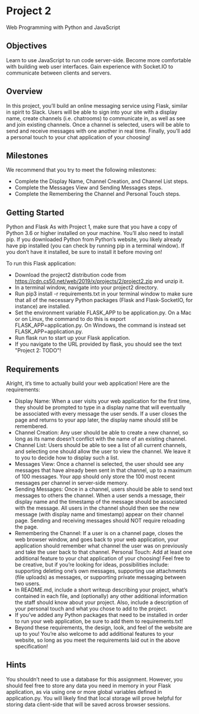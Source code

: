 # Project 2

Web Programming with Python and JavaScript


## Objectives
Learn to use JavaScript to run code server-side.
Become more comfortable with building web user interfaces.
Gain experience with Socket.IO to communicate between clients and servers.

## Overview
In this project, you’ll build an online messaging service using Flask, similar in spirit to Slack. Users will be able to sign into your site with a display name, create channels (i.e. chatrooms) to communicate in, as well as see and join existing channels. Once a channel is selected, users will be able to send and receive messages with one another in real time. Finally, you’ll add a personal touch to your chat application of your choosing!

## Milestones
We recommend that you try to meet the following milestones:

* Complete the Display Name, Channel Creation, and Channel List steps.
* Complete the Messages View and Sending Messages steps.
* Complete the Remembering the Channel and Personal Touch steps.

## Getting Started
Python and Flask
As with Project 1, make sure that you have a copy of Python 3.6 or higher installed on your machine. You’ll also need to install pip. If you downloaded Python from Python’s website, you likely already have pip installed (you can check by running pip in a terminal window). If you don’t have it installed, be sure to install it before moving on!

To run this Flask application:

* Download the project2 distribution code from https://cdn.cs50.net/web/2019/x/projects/2/project2.zip and unzip it.
* In a terminal window, navigate into your project2 directory.
* Run pip3 install -r requirements.txt in your terminal window to make sure that all of the necessary Python packages (Flask and Flask-SocketIO, for instance) are installed.
* Set the environment variable FLASK_APP to be application.py. On a Mac or on Linux, the command to do this is export FLASK_APP=application.py. On Windows, the command is instead set FLASK_APP=application.py.
* Run flask run to start up your Flask application.
* If you navigate to the URL provided by flask, you should see the text "Project 2: TODO"!

## Requirements
Alright, it’s time to actually build your web application! Here are the requirements:

* Display Name: When a user visits your web application for the first time, they should be prompted to type in a display name that will eventually be associated with every message the user sends. If a user closes the page and returns to your app later, the display name should still be remembered.
* Channel Creation: Any user should be able to create a new channel, so long as its name doesn’t conflict with the name of an existing channel.
* Channel List: Users should be able to see a list of all current channels, and selecting one should allow the user to view the channel. We leave it to you to decide how to display such a list.
* Messages View: Once a channel is selected, the user should see any messages that have already been sent in that channel, up to a maximum of 100 messages. Your app should only store the 100 most recent messages per channel in server-side memory.
* Sending Messages: Once in a channel, users should be able to send text messages to others the channel. When a user sends a message, their display name and the timestamp of the message should be associated with the message. All users in the channel should then see the new message (with display name and timestamp) appear on their channel page. Sending and receiving messages should NOT require reloading the page.
* Remembering the Channel: If a user is on a channel page, closes the web browser window, and goes back to your web application, your application should remember what channel the user was on previously and take the user back to that channel.
Personal Touch: Add at least one additional feature to your chat application of your choosing! Feel free to be creative, but if you’re looking for ideas, possibilities include: supporting deleting one’s own messages, supporting use attachments (file uploads) as messages, or supporting private messaging between two users.
* In README.md, include a short writeup describing your project, what’s contained in each file, and (optionally) any other additional information the staff should know about your project. Also, include a description of your personal touch and what you chose to add to the project.
* If you’ve added any Python packages that need to be installed in order to run your web application, be sure to add them to requirements.txt!
* Beyond these requirements, the design, look, and feel of the website are up to you! You’re also welcome to add additional features to your website, so long as you meet the requirements laid out in the above specification!

## Hints
You shouldn’t need to use a database for this assignment. However, you should feel free to store any data you need in memory in your Flask application, as via using one or more global variables defined in application.py.
You will likely find that local storage will prove helpful for storing data client-side that will be saved across browser sessions.

